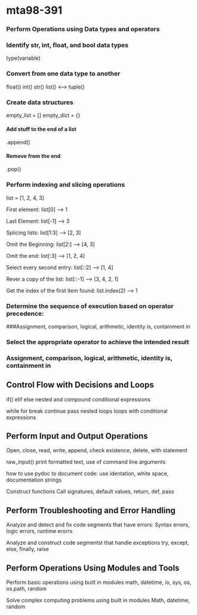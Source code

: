 # mta98-391

### Perform Operations using Data types and operators

### Identify str, int, float, and bool data types
type(variable)

### Convert from one data type to another
float()
int()
str()
list() <--> tuple()

### Create data structures 
empty_list = []
empty_dict = {}

#### Add stuff to the end of a list
.append()

#### Remove from the end 
.pop()

### Perform indexing and slicing operations
list = [1, 2, 4, 3]
 
First element: 
list[0] --> 1 

Last Element: 
list[-1] --> 3

Splicing lists:
list[1:3] --> [2, 3]

Omit the Beginning: 
list[2:] --> [4, 3]

Omit the end:
list[:3] --> [1, 2, 4]

Select every second entry:
list[::2] --> [1, 4]

Rever a copy of the list:
list[::-1] --> [3, 4, 2, 1]

Get the index of the first item found:
list.index(2) --> 1  
### Determine the sequence of execution based on operator precedence:
###Assignment, comparison, logical, arithmetic, identity is, containment in

### Select the appropriate operator to achieve the intended result
### Assignment, comparison, logical, arithmetic, identity is, containment in

## Control Flow with Decisions and Loops
if()
elif
else
nested and compound conditional expressions 

while
for
break 
continue
pass
nested loops
loops with conditional expressions

## Perform Input and Output Operations

Open, close, read, write, append, check existence, delete, with statement 


raw_input()
print formatted text, use of command line arguments 


how to use pydoc to document code: use identation, white space, documentation strings

Construct functions
Call signatures, default values, return, def, pass 

## Perform Troubleshooting and Error Handling

Analyze and detect and fix code segments that have errors:
Syntax errors, logic errors, runtime erorrs


Analyze and construct code segmentst that handle exceptions 
try, except, else, finally, raise 

## Perform Operations Using Modules and Tools
Perform basic operations using built in modules
math, datetime, io, sys, os, os.path, random 

Solve complex computing problems using built in modules 
Math, datetime, random 
